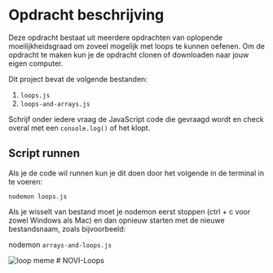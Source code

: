 # Opdracht beschrijving

Deze opdracht bestaat uit meerdere opdrachten van oplopende moeilijkheidsgraad om zoveel mogelijk met loops te kunnen oefenen. Om de opdracht te maken kun je de opdracht clonen of downloaden naar jouw eigen computer.

Dit project bevat de volgende bestanden:

1. `loops.js`
2. `loops-and-arrays.js`

Schrijf onder iedere vraag de JavaScript code die gevraagd wordt en check overal met een `console.log()` of het klopt.

## Script runnen
Als je de code wil runnen kun je dit doen door het volgende in de terminal in te voeren:

`nodemon loops.js`

Als je wisselt van bestand moet je nodemon eerst stoppen (ctrl + c voor zowel Windows als Mac) en dan opnieuw starten met de nieuwe bestandsnaam, zoals bijvoorbeeld:

nodemon `arrays-and-loops.js`

![loop meme](https://143530-415148-raikfcquaxqncofqfm.stackpathdns.com/wp-content/uploads/2016/12/loops-in-java.jpg)
#   N O V I - L o o p s  
 